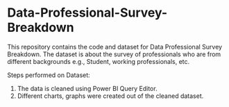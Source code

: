 # Data-Professional-Survey-Breakdown

This repository contains the code and dataset for Data Professional Survey Breakdown. The dataset is about the survey of professionals who are from different backgrounds e.g., Student, working professionals, etc. 

Steps performed on Dataset:
1. The data is cleaned using Power BI Query Editor.
2. Different charts, graphs were created out of the cleaned dataset.
